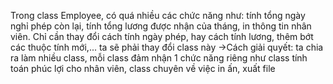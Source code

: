 Trong class Employee, có quá nhiều các chức năng như: tính tổng ngày nghỉ phép còn lại, tính tổng lương được nhận của tháng, in thông tin nhân viên. Chỉ cần thay đổi cách tính ngày phép, hay cách tính lương, thêm bớt các thuộc tính mới,... ta sẽ phải thay đổi class này
->Cách giải quyết: ta chia ra làm nhiều class, mỗi class đảm nhận 1 chức năng riêng như class tính toán phúc lợi cho nhân viên, class chuyên về việc in ấn, xuất file